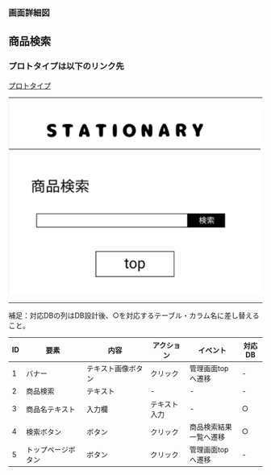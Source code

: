### 画面詳細図
## 商品検索
### プロトタイプは以下のリンク先
[プロトタイプ](https://www.figma.com/file/YN8g4ahM3raStzCZMDXhNA/stationary?node-id=1%3A10)
*****
<img src="img/商品検索.png" width="500">

*****
補足：対応DBの列はDB設計後、○を対応するテーブル・カラム名に差し替えること。

| ID | 要素 | 内容 | アクション | イベント | 対応DB |
|----|------|-----|------------|---------|-------|
|1   |バナー　　　　        |テキスト画像ボタン|クリック　　|管理画面topへ遷移|-|
|2   |商品検索　　　        |テキスト　　　　　|-    　　　|-        |-|
|3   |商品名テキスト        |入力欄　　　　　|テキスト入力|-     　   |○|
|4   |検索ボタン　　        |ボタン　　　　　|クリック|商品検索結果一覧へ遷移|○|
|5   |トップページボタン　  |ボタン　　　　　　|クリック　　|管理画面topへ遷移|-|


